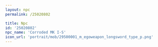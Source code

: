```yaml
---
layout: npc
permalink: /25020802

title: Npc
id: '25020802'
npc_name: 'Corroded MK I-S'
icon_url: 'portrait/mob/29500001_m_egoweapon_longsword_type_p.png'
---
```

